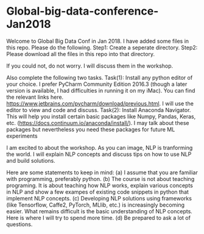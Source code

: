 # Global-big-data-conference-Jan2018

Welcome to Global Big Data Conf in Jan 2018. I have added some files in this repo. Please do the following. 
Step1: Create a seperate directory. 
Step2: Please download all the files in this repo into that directory. 

If you could not, do not worry. I will discuss them in the workshop.

Also complete the following two tasks. 
Task(1): Install any python editor of your choice. I prefer PyCharm Community Edition 2016.3 (though a later version is available, I had difficulties in running it on my iMac). You can find the relevant links here. https://www.jetbrains.com/pycharm/download/previous.html. I will use the editor to view and code and discuss. 
Task(2): Install Anaconda Navigator. This will help you install certain basic packages like Numpy, Pandas, Keras, etc. (https://docs.continuum.io/anaconda/install/). I may talk about these packages but nevertheless you need these packages for future ML experiments

I am excited to about the workshop. As you can image, NLP is tranforming the world. I will explain NLP concepts and discuss tips on how to use NLP and build solutions.

Here are some statements to keep in mind: 
(a) I assume that you are familiar with programming, preferably python. 
(b) The course is not about teaching programing. It is about teaching how NLP works, explain various concepts in NLP and show a few exampes of existing code snippets in python that implement NLP concepts. 
(c) Developing NLP solutions using frameworks (like Tensorflow, Caffe2, PyTorch, MLlib, etc.) is increasingly becoming easier. What remains difficult is the basic understanding of NLP concepts. Here is where I will try to spend more time.
(d) Be prepared to ask a lot of questions.

